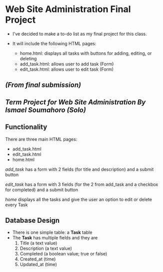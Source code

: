 # **Web Site Administration Final Project**

-   I've decided to make a to-do list as my final project for this class.

-   It will include the following HTML pages:
    -   home.html: displays all tasks with buttons for adding, editing, or deleting
    -   add_task.html: allows user to add task (Form)
    -   edit_task.html: allows user to edit task (Form)

## _(From final submission)_

## _Term Project for Web Site Administration **By Ismael Soumahoro (Solo)**_

## **Functionality**

There are three main HTML pages:

-   add_task.html
-   edit_task.html
-   home.html

_add_task_ has a form with 2 fields (for title and description) and a submit button

_edit_task_ has a form with 3 fields (for the 2 from add_task and a checkbox for completed) and a submit button

_home_ displays all the tasks and give the user an option to edit or delete every Task

## **Database Design**

-   There is one simple table: a **Task** table
-   The **Task** has multiple fields and they are
    1. Title (a text value)
    2. Description (a text value)
    3. Completed (a boolean value; true or false)
    4. Created_at (time)
    5. Updated_at (time)
